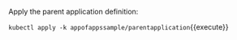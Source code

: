 Apply the parent application definition:

`kubectl apply -k appofappssample/parentapplication`{{execute}}